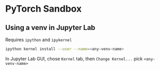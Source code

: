# PyTorch Sandbox

## Using a venv in Jupyter Lab

Requires `ipython` and `ipykernel`

```bash
ipython kernel install --user --name=<any-venv-name>
```

In Jupyter Lab GUI, chose `Kernel` tab, then `Change Kernel...` pick `<any-venv-name>`
